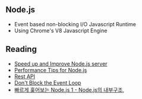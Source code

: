 ## Node.js

- Event based non-blocking I/O Javascript Runtime
- Using Chrome's V8 Javascript Engine

## Reading
- [Speed up and Improve Node.js server](https://medium.com/skyshidigital/6-tricks-to-speed-up-and-improve-your-node-js-performance-fadc06d15cbe)
- [Performance Tips for Node.js](https://www.nginx.com/blog/5-performance-tips-for-node-js-applications/)
- [Rest API](https://nodejs.org/en/docs/guides/dont-block-the-event-loop/)
- [Don't Block the Event Loop](https://nodejs.org/en/docs/guides/dont-block-the-event-loop/)
- [빠르게 훑어보는 Node.js 1 - Node.js의 내부구조, ](http://bcho.tistory.com/881)